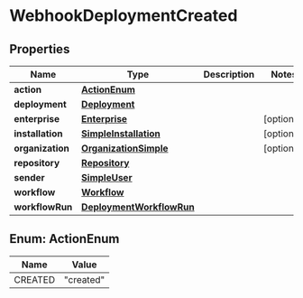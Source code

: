 

# WebhookDeploymentCreated


## Properties

| Name | Type | Description | Notes |
|------------ | ------------- | ------------- | -------------|
|**action** | [**ActionEnum**](#ActionEnum) |  |  |
|**deployment** | [**Deployment**](Deployment.md) |  |  |
|**enterprise** | [**Enterprise**](Enterprise.md) |  |  [optional] |
|**installation** | [**SimpleInstallation**](SimpleInstallation.md) |  |  [optional] |
|**organization** | [**OrganizationSimple**](OrganizationSimple.md) |  |  [optional] |
|**repository** | [**Repository**](Repository.md) |  |  |
|**sender** | [**SimpleUser**](SimpleUser.md) |  |  |
|**workflow** | [**Workflow**](Workflow.md) |  |  |
|**workflowRun** | [**DeploymentWorkflowRun**](DeploymentWorkflowRun.md) |  |  |



## Enum: ActionEnum

| Name | Value |
|---- | -----|
| CREATED | &quot;created&quot; |



